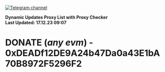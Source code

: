 [![Telegram channel](https://img.shields.io/endpoint?url=https://runkit.io/damiankrawczyk/telegram-badge/branches/master?url=https://t.me/n4z4v0d)](https://t.me/n4z4v0d) 

**Dynamic Updates Proxy List with Proxy Checker**  
**Last Updated: 17.12.23 09:07**

# DONATE (_any evm_) - 0xDEADf12DE9A24b47Da0a43E1bA70B8972F5296F2
